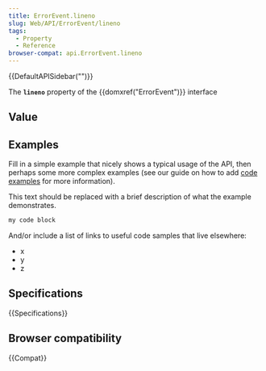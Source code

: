 ```yaml
---
title: ErrorEvent.lineno
slug: Web/API/ErrorEvent/lineno
tags:
  - Property
  - Reference
browser-compat: api.ErrorEvent.lineno
---
```

{{DefaultAPISidebar("")}}

The **`lineno`** property of the {{domxref("ErrorEvent")}} interface 

## Value



## Examples

Fill in a simple example that nicely shows a typical usage of the API, then perhaps some more complex examples (see our guide on how to add [code examples](/en-US/docs/MDN/Contribute/Structures/Code_examples) for more information).

This text should be replaced with a brief description of what the example demonstrates.

```js
my code block
```

And/or include a list of links to useful code samples that live elsewhere:

*   x
*   y
*   z

## Specifications

{{Specifications}}

## Browser compatibility

{{Compat}}


